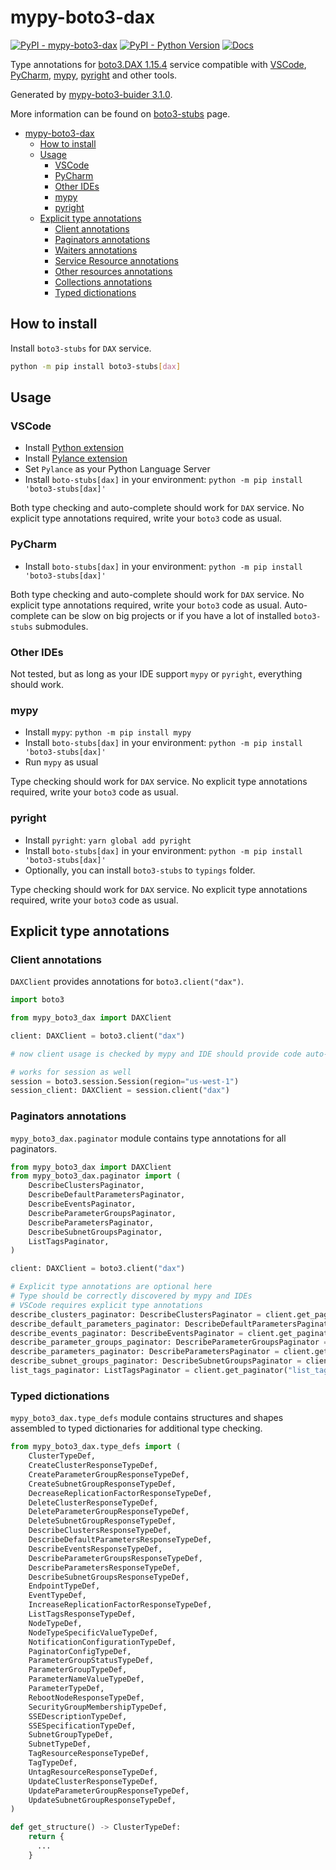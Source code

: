 # mypy-boto3-dax

[![PyPI - mypy-boto3-dax](https://img.shields.io/pypi/v/mypy-boto3-dax.svg?color=blue)](https://pypi.org/project/mypy-boto3-dax)
[![PyPI - Python Version](https://img.shields.io/pypi/pyversions/mypy-boto3-dax.svg?color=blue)](https://pypi.org/project/mypy-boto3-dax)
[![Docs](https://img.shields.io/readthedocs/mypy-boto3-builder.svg?color=blue)](https://mypy-boto3-builder.readthedocs.io/)

Type annotations for
[boto3.DAX 1.15.4](https://boto3.amazonaws.com/v1/documentation/api/1.15.4/reference/services/dax.html#DAX) service
compatible with
[VSCode](https://code.visualstudio.com/),
[PyCharm](https://www.jetbrains.com/pycharm/),
[mypy](https://github.com/python/mypy),
[pyright](https://github.com/microsoft/pyright)
and other tools.

Generated by [mypy-boto3-buider 3.1.0](https://github.com/vemel/mypy_boto3_builder).

More information can be found on [boto3-stubs](https://pypi.org/project/boto3-stubs/) page.

- [mypy-boto3-dax](#mypy-boto3-dax)
  - [How to install](#how-to-install)
  - [Usage](#usage)
    - [VSCode](#vscode)
    - [PyCharm](#pycharm)
    - [Other IDEs](#other-ides)
    - [mypy](#mypy)
    - [pyright](#pyright)
  - [Explicit type annotations](#explicit-type-annotations)
    - [Client annotations](#client-annotations)
    - [Paginators annotations](#paginators-annotations)
    - [Waiters annotations](#waiters-annotations)
    - [Service Resource annotations](#service-resource-annotations)
    - [Other resources annotations](#other-resources-annotations)
    - [Collections annotations](#collections-annotations)
    - [Typed dictionations](#typed-dictionations)

## How to install

Install `boto3-stubs` for `DAX` service.

```bash
python -m pip install boto3-stubs[dax]
```

## Usage

### VSCode

- Install [Python extension](https://marketplace.visualstudio.com/items?itemName=ms-python.python)
- Install [Pylance extension](https://marketplace.visualstudio.com/items?itemName=ms-python.vscode-pylance)
- Set `Pylance` as your Python Language Server
- Install `boto-stubs[dax]` in your environment: `python -m pip install 'boto3-stubs[dax]'`

Both type checking and auto-complete should work for `DAX` service.
No explicit type annotations required, write your `boto3` code as usual.

### PyCharm

- Install `boto-stubs[dax]` in your environment: `python -m pip install 'boto3-stubs[dax]'`

Both type checking and auto-complete should work for `DAX` service.
No explicit type annotations required, write your `boto3` code as usual.
Auto-complete can be slow on big projects or if you have a lot of installed `boto3-stubs` submodules.

### Other IDEs

Not tested, but as long as your IDE support `mypy` or `pyright`, everything should work.

### mypy

- Install `mypy`: `python -m pip install mypy`
- Install `boto-stubs[dax]` in your environment: `python -m pip install 'boto3-stubs[dax]'`
- Run `mypy` as usual

Type checking should work for `DAX` service.
No explicit type annotations required, write your `boto3` code as usual.

### pyright

- Install `pyright`: `yarn global add pyright`
- Install `boto-stubs[dax]` in your environment: `python -m pip install 'boto3-stubs[dax]'`
- Optionally, you can install `boto3-stubs` to `typings` folder.

Type checking should work for `DAX` service.
No explicit type annotations required, write your `boto3` code as usual.

## Explicit type annotations

### Client annotations

`DAXClient` provides annotations for `boto3.client("dax")`.

```python
import boto3

from mypy_boto3_dax import DAXClient

client: DAXClient = boto3.client("dax")

# now client usage is checked by mypy and IDE should provide code auto-complete

# works for session as well
session = boto3.session.Session(region="us-west-1")
session_client: DAXClient = session.client("dax")
```

### Paginators annotations

`mypy_boto3_dax.paginator` module contains type annotations for all paginators.

```python
from mypy_boto3_dax import DAXClient
from mypy_boto3_dax.paginator import (
    DescribeClustersPaginator,
    DescribeDefaultParametersPaginator,
    DescribeEventsPaginator,
    DescribeParameterGroupsPaginator,
    DescribeParametersPaginator,
    DescribeSubnetGroupsPaginator,
    ListTagsPaginator,
)

client: DAXClient = boto3.client("dax")

# Explicit type annotations are optional here
# Type should be correctly discovered by mypy and IDEs
# VSCode requires explicit type annotations
describe_clusters_paginator: DescribeClustersPaginator = client.get_paginator("describe_clusters")
describe_default_parameters_paginator: DescribeDefaultParametersPaginator = client.get_paginator("describe_default_parameters")
describe_events_paginator: DescribeEventsPaginator = client.get_paginator("describe_events")
describe_parameter_groups_paginator: DescribeParameterGroupsPaginator = client.get_paginator("describe_parameter_groups")
describe_parameters_paginator: DescribeParametersPaginator = client.get_paginator("describe_parameters")
describe_subnet_groups_paginator: DescribeSubnetGroupsPaginator = client.get_paginator("describe_subnet_groups")
list_tags_paginator: ListTagsPaginator = client.get_paginator("list_tags")
```







### Typed dictionations

`mypy_boto3_dax.type_defs` module contains structures and shapes assembled
to typed dictionaries for additional type checking.

```python
from mypy_boto3_dax.type_defs import (
    ClusterTypeDef,
    CreateClusterResponseTypeDef,
    CreateParameterGroupResponseTypeDef,
    CreateSubnetGroupResponseTypeDef,
    DecreaseReplicationFactorResponseTypeDef,
    DeleteClusterResponseTypeDef,
    DeleteParameterGroupResponseTypeDef,
    DeleteSubnetGroupResponseTypeDef,
    DescribeClustersResponseTypeDef,
    DescribeDefaultParametersResponseTypeDef,
    DescribeEventsResponseTypeDef,
    DescribeParameterGroupsResponseTypeDef,
    DescribeParametersResponseTypeDef,
    DescribeSubnetGroupsResponseTypeDef,
    EndpointTypeDef,
    EventTypeDef,
    IncreaseReplicationFactorResponseTypeDef,
    ListTagsResponseTypeDef,
    NodeTypeDef,
    NodeTypeSpecificValueTypeDef,
    NotificationConfigurationTypeDef,
    PaginatorConfigTypeDef,
    ParameterGroupStatusTypeDef,
    ParameterGroupTypeDef,
    ParameterNameValueTypeDef,
    ParameterTypeDef,
    RebootNodeResponseTypeDef,
    SecurityGroupMembershipTypeDef,
    SSEDescriptionTypeDef,
    SSESpecificationTypeDef,
    SubnetGroupTypeDef,
    SubnetTypeDef,
    TagResourceResponseTypeDef,
    TagTypeDef,
    UntagResourceResponseTypeDef,
    UpdateClusterResponseTypeDef,
    UpdateParameterGroupResponseTypeDef,
    UpdateSubnetGroupResponseTypeDef,
)

def get_structure() -> ClusterTypeDef:
    return {
      ...
    }
```
